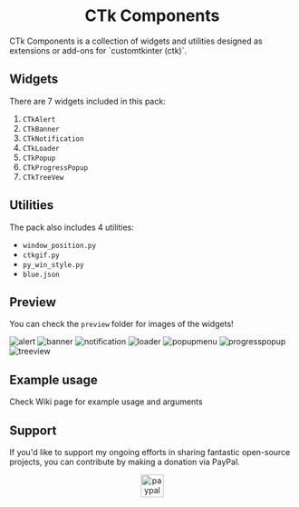 <h1 align="center">CTk Components</h1>
CTk Components is a collection of widgets and utilities designed as extensions or add-ons for `customtkinter (ctk)`. 


## Widgets

There are 7 widgets included in this pack:

1. `CTkAlert`
2. `CTkBanner`
3. `CTkNotification`
4. `CTkLoader`
5. `CTkPopup`
6. `CTkProgressPopup`
7. `CTkTreeVew`

## Utilities

The pack also includes 4 utilities:

- `window_position.py`
- `ctkgif.py`
- `py_win_style.py`
- `blue.json`

## Preview

You can check the `preview` folder for images of the widgets!

![alert](https://github.com/rudymohammadbali/ctk_widgets/assets/63475761/8f003a83-8200-4852-b3bb-91baaba8b432)
![banner](https://github.com/rudymohammadbali/ctk_widgets/assets/63475761/749eb31c-95dd-4322-a252-a98cf2a28760)
![notification](https://github.com/rudymohammadbali/ctk_widgets/assets/63475761/6c70fc2b-98cf-4ec7-b4b0-2ad0e2fc605b)
![loader](https://github.com/rudymohammadbali/ctk_widgets/assets/63475761/0f956574-8299-46bd-85c1-5bc9596f3f34)
![popupmenu](https://github.com/rudymohammadbali/ctk_widgets/assets/63475761/8dbc2980-af93-4c6e-9708-a1fd7a45d202)
![progresspopup](https://github.com/rudymohammadbali/ctk_widgets/assets/63475761/6ec81b4f-ff2b-43f7-9f44-e92218dc43a6)
![treeview](https://github.com/rudymohammadbali/ctk_widgets/assets/63475761/2c03e258-784d-4b01-b58b-3f53bb50344b)


## Example usage
Check Wiki page for example usage and arguments

## Support

<p align="left">If you'd like to support my ongoing efforts in sharing fantastic open-source projects, you can contribute by making a donation via PayPal.</p>

<div align="center">
  <a href="https://www.paypal.com/paypalme/iamironman0" target="_blank">
    <img src="https://img.shields.io/static/v1?message=PayPal&logo=paypal&label=&color=00457C&logoColor=white&labelColor=&style=flat" height="40" alt="paypal logo"  />
  </a>
</div>
